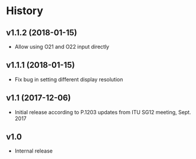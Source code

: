 # History

## v1.1.2 (2018-01-15)

- Allow using O21 and O22 input directly

## v1.1.1 (2018-01-15)

- Fix bug in setting different display resolution

## v1.1 (2017-12-06)

- Initial release according to P.1203 updates from ITU SG12 meeting, Sept. 2017


## v1.0

- Internal release